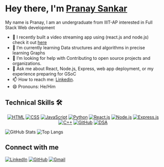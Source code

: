 # Hey there, I'm [Pranay Sankar]()
My name is Pranay, I am an undergraduate from IIIT-AP interested in Full Stack Web development
- 🔭 I recently built a video streaming app using (react.js and node.js) check it out [here](shanksnxtwatch.ccbp.tech)
- 🌱 I’m currently learning Data structures and algorithms in precise learning Graphs
- 🤔 I’m looking for help with Contributing to open source projects and organizations.
- 💬  Ask me about React, Node.js, Express, web app deployment, or my experience preparing for GSoC
- 📫 How to reach me: [Linkedin](https://www.linkedin.com/in/pranay-sankar-muppaneni-05906025b/).
- 😄 Pronouns: He/Him

## Technical Skills 🛠️ <br/>

<p align="center">
  <a href="https://developer.mozilla.org/en-US/docs/Web/HTML"><img src="https://img.shields.io/badge/HTML5-E34F26?style=for-the-badge&logo=html5&logoColor=white" alt="HTML" /></a>
  <a href="https://developer.mozilla.org/en-US/docs/Web/CSS"><img src="https://img.shields.io/badge/CSS3-1572B6?style=for-the-badge&logo=css3&logoColor=white" alt="CSS" /></a>
  <a href="https://developer.mozilla.org/en-US/docs/Web/JavaScript"><img src="https://img.shields.io/badge/JavaScript-F7DF1E?style=for-the-badge&logo=javascript&logoColor=black" alt="JavaScript" /></a>
  <a href="https://www.python.org/"><img src="https://img.shields.io/badge/Python-3776AB?style=for-the-badge&logo=python&logoColor=white" alt="Python" /></a>
  <a href="https://reactjs.org/"><img src="https://img.shields.io/badge/React-20232a?style=for-the-badge&logo=react&logoColor=61DAFB" alt="React.js" /></a>
  <a href="https://nodejs.org/"><img src="https://img.shields.io/badge/Node.js-339933?style=for-the-badge&logo=node.js&logoColor=white" alt="Node.js" /></a>
  <a href="https://expressjs.com/"><img src="https://img.shields.io/badge/Express.js-000000?style=for-the-badge&logo=express&logoColor=white" alt="Express.js" /></a>
  <a href="https://cplusplus.com/"><img src="https://img.shields.io/badge/C++-00599C?style=for-the-badge&logo=c%2B%2B&logoColor=white" alt="C++" /></a>
  <a href="https://github.com/"><img src="https://img.shields.io/badge/GitHub-181717?style=for-the-badge&logo=github&logoColor=white" alt="GitHub" /></a>
  <a href="https://www.geeksforgeeks.org/data-structures/"><img src="https://img.shields.io/badge/DSA-GFG-green?style=for-the-badge&logo=geeksforgeeks&logoColor=white" alt="DSA" /></a>
</p>



![GitHub Stats](https://github-readme-stats.vercel.app/api?username=pranay-sankar-muppanenei&show_icons=true&theme=tokyonight)
![Top Langs](https://github-readme-stats.vercel.app/api/top-langs/?username=pranay-sankar-muppanenei&layout=compact&theme=tokyonight)
    </td>
  </tr>
</table>



## Connect with me

[![LinkedIn](https://img.shields.io/badge/LinkedIn-blue?style=for-the-badge&logo=linkedin)](https://www.linkedin.com/in/pranay-sankar-muppaneni-05906025b/)
[![GitHub](https://img.shields.io/badge/GitHub-black?style=for-the-badge&logo=github)](https://github.com/pranay-sankar-muppanenei)
<a href="mailto:youremail@example.com">
    <img src="https://img.shields.io/badge/Gmail-D14836?style=for-the-badge&logo=gmail&logoColor=white" alt="Gmail" />
  </a>




<!--
**pranay-sankar-muppanenei/pranay-sankar-muppanenei** is a ✨ _special_ ✨ repository because its `README.md` (this file) appears on your GitHub profile.

Here are some ideas to get you started:

- 🔭 I’m currently working on ...
- 🌱 I’m currently learning ...
- 👯 I’m looking to collaborate on ...
- 🤔 I’m looking for help with ...
- 💬 Ask me about ...
- 📫 How to reach me: ...
- 😄 Pronouns: ...
- ⚡ Fun fact: ...
-->
